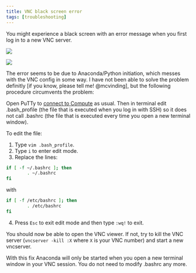 ```yaml
---
title: VNC black screen error
tags: [troubleshooting]
---
```

You might experience a black screen with an error message when you first log in to a new VNC server.

![](../../../resources/wiki_images/Fig_1-1.png)

![](../../../resources/wiki_images/Fig_2-1.png)

The error seems to be due to Anaconda/Python initiation, which messes with the VNC config in some way. I have not been able to solve the problem definitly [if you know, please tell me! @mcvinding], but the following procedure circumvents the problem:

Open PuTTy to [connect to Compute](../set-up-connection/03_Connect-to-Compute.md) as usual. Then in terminal edit .bash_profile (the file that is executed when you log in with SSH) so it does not call .bashrc (the file that is executed every time you open a new terminal window).

To edit the file:
1. Type `vim .bash_profile`. 
2. Type `i` to enter edit mode.
3. Replace the lines:

````bash
if [ -f ~/.bashrc ]; then
        . ~/.bashrc
fi
````
with 

````bash
if [ -f /etc/bashrc ]; then
        . /etc/bashrc
fi
````
4. Press `Esc` to exit edit mode and then type `:wq!` to exit.

You should now be able to open the VNC viewer. If not, try to kill the VNC server (`vncserver -kill :X` where `X` is your VNC number) and start a new vncserver.

With this fix Anaconda will only be started when you open a new terminal window in your VNC session. You do not need to modify .bashrc any more.